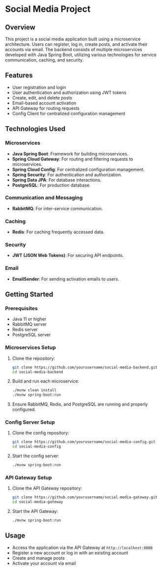 # Social Media Project

## Overview
This project is a social media application built using a microservice architecture. Users can register, log in, create posts, and activate their accounts via email. The backend consists of multiple microservices developed with Java Spring Boot, utilizing various technologies for service communication, caching, and security.

## Features
- User registration and login
- User authentication and authorization using JWT tokens
- Create, edit, and delete posts
- Email-based account activation
- API Gateway for routing requests
- Config Client for centralized configuration management

## Technologies Used
### Microservices
- **Java Spring Boot**: Framework for building microservices.
- **Spring Cloud Gateway**: For routing and filtering requests to microservices.
- **Spring Cloud Config**: For centralized configuration management.
- **Spring Security**: For authentication and authorization.
- **Spring Data JPA**: For database interactions.
- **PostgreSQL**: For production database.

### Communication and Messaging
- **RabbitMQ**: For inter-service communication.

### Caching
- **Redis**: For caching frequently accessed data.

### Security
- **JWT (JSON Web Tokens)**: For securing API endpoints.

### Email
- **EmailSender**: For sending activation emails to users.

## Getting Started
### Prerequisites
- Java 11 or higher
- RabbitMQ server
- Redis server
- PostgreSQL server


### Microservices Setup
1. Clone the repository:
    ```bash
    git clone https://github.com/yourusername/social-media-backend.git
    cd social-media-backend
    ```

2. Build and run each microservice:
    ```bash
    ./mvnw clean install
    ./mvnw spring-boot:run
    ```

3. Ensure RabbitMQ, Redis, and PostgreSQL are running and properly configured.

### Config Server Setup
1. Clone the config repository:
    ```bash
    git clone https://github.com/yourusername/social-media-config.git
    cd social-media-config
    ```

2. Start the config server:
    ```bash
    ./mvnw spring-boot:run
    ```

### API Gateway Setup
1. Clone the API Gateway repository:
    ```bash
    git clone https://github.com/yourusername/social-media-gateway.git
    cd social-media-gateway
    ```

2. Start the API Gateway:
    ```bash
    ./mvnw spring-boot:run
    ```

## Usage
- Access the application via the API Gateway at `http://localhost:8080`
- Register a new account or log in with an existing account
- Create and manage posts
- Activate your account via email

